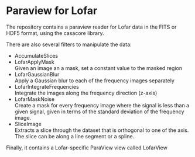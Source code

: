 Paraview for Lofar
==================

The repository contains a paraview reader for Lofar data in the FITS or HDF5 format, using the casacore library.

There are also several filters to manipulate the data:
* AccumulateSlices<br>
* LofarApplyMask<br>
  Given an image an a mask, set a constant value to the masked region
* LofarGaussianBlur<br>
  Apply a Gaussian blur to each of the frequency images separately
* LofarIntegrateFrequencies<br>
  Integrate the images along the frequency direction (z-axis)
* LofarMaskNoise<br>
  Create a mask for every frequency image where the signal is less than a given signal, given in terms of the standard deviation of the frequency image.
* SliceImage<br>
  Extracts a slice through the dataset that is orthogonal to one of the axis. The slice can be along a line segment or a spline.

Finally, it contains a Lofar-specific ParaView view called LofarView 